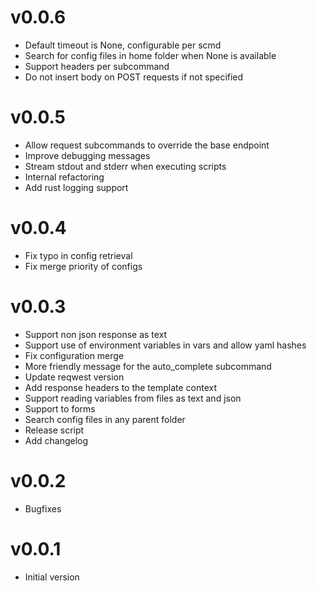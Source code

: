 # v0.0.6

- Default timeout is None, configurable per scmd
- Search for config files in home folder when None is available
- Support headers per subcommand
- Do not insert body on POST requests if not specified

# v0.0.5

- Allow request subcommands to override the base endpoint
- Improve debugging messages
- Stream stdout and stderr when executing scripts
- Internal refactoring
- Add rust logging support

# v0.0.4

- Fix typo in config retrieval
- Fix merge priority of configs

# v0.0.3

- Support non json response as text
- Support use of environment variables in vars and allow yaml hashes
- Fix configuration merge
- More friendly message for the auto_complete subcommand
- Update reqwest version
- Add response headers to the template context
- Support reading variables from files as text and json
- Support to forms
- Search config files in any parent folder
- Release script
- Add changelog

# v0.0.2

- Bugfixes

# v0.0.1

- Initial version

